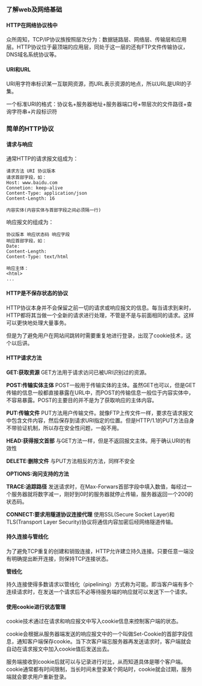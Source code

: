 
### **了解web及网络基础**

#### **HTTP在网络协议栈中**

众所周知，TCP/IP协议族按照层次分为：数据链路层、网络层、传输层和应用层。HTTP协议位于最顶端的应用层，同处于这一层的还有FTP文件传输协议，DNS域名系统协议等。

#### **URI和URL**

URI用字符串标识某一互联网资源，而URL表示资源的地点，所以URL是URI的子集。

一个标准URI的格式：协议名+服务器地址+服务器端口号+带层次的文件路径+查询字符串+片段标识符

### **简单的HTTP协议**

#### **请求与响应**

通常HTTP的请求报文组成为：
```
请求方法 URI 协议版本
请求首部字段，如：
Host: www.baidu.com
Connetion: keep-alive
Content-Type: application/json
Content-Length: 16

内容实体(内容实体与首部字段之间必须隔一行)
```

响应报文的组成为：
```
协议版本 响应状态码 响应字段
响应首部字段，如：
Date: 
Content-Length: 
Content-Type: text/html

响应主体：
<html>
...
```

#### **HTTP是不保存状态的协议**

HTTP协议本身并不会保留之前一切的请求或响应报文的信息。每当请求到来时，HTTP都将其当做一个全新的请求进行处理，不管是不是与前面相同的请求。这样可以更快地处理大量事务。

但是为了避免用户在网站间跳转时需要重复地进行登录，出现了cookie技术，这个以后讲。


#### **HTTP请求方法**

**GET:获取资源**
GET方法用于请求访问已被URI识别过的资源。

**POST:传输实体主体**
POST一般用于传输实体的主体。虽然GET也可以，但是GET传输的信息一般都直接暴露在URL中，而POST的传输信息一般位于内容实体中，不容易暴露。POST的主要目的并不是为了获取响应的主体内容。

**PUT:传输文件**
PUT方法用户传输文件。就像FTP上传文件一样，要求在请求报文中包含文件内容，然后保存到请求URI指定的位置。但是HTTP/1.1的PUT方法自身不带验证机制，所以存在安全性问题，一般不用。

**HEAD:获得报文首部**
与GET方法一样，但是不返回报文主体。用于确认URI的有效性

**DELETE:删除文件**
与PUT方法相反的方法，同样不安全

**OPTIONS:询问支持的方法**

**TRACE:追踪路径**
发送请求时，在Max-Forwars首部字段中填入数值，每经过一个服务器就将数字减一，刚好到0时的服务器就停止传输，服务器返回一个200的状态码。

**CONNECT:要求用隧道协议连接代理**
使用SSL(Secure Socket Layer)和TLS(Transport Layer Security)协议将通信内容加密后经网络隧道传输。

#### **持久连接与管线化**

为了避免TCP重复的创建和销毁连接，HTTP允许建立持久连接。只要任意一端没有明确提出断开连接，则保持TCP连接状态。

**管线化**

持久连接使得多数请求以管线化（pipelining）方式称为可能。即当客户端有多个连续请求时，在发送一个请求后不必等待服务端的响应就可以发送下一个请求。

#### **使用cookie进行状态管理**

cookie技术通过在请求和响应报文中写入cookie信息来控制客户端的状态。

cookie会根据从服务器端发送的响应报文中的一个叫做Set-Cookie的首部字段信息，通知客户端保存cookie。当下次客户端忘服务器再发送请求时，客户端就会自动在请求报文中加入cookie值后发送出去。

服务端接收到cookie后就可以与记录进行对比，从而知道具体是哪个客户端。cookie通常都有时间限制，当长时间未登录某个网站时，cookie就会过期，服务端就会要求用户重新登录。